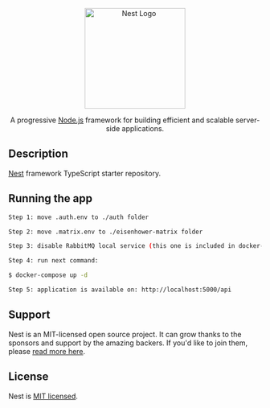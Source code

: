 <p align="center">
  <a href="http://nestjs.com/" target="blank"><img src="https://nestjs.com/img/logo-small.svg" width="200" alt="Nest Logo" /></a>
</p>

<p align="center">A progressive <a href="http://nodejs.org" target="_blank">Node.js</a> framework for building efficient and scalable server-side applications.</p>
<p align="center">

## Description

[Nest](https://github.com/nestjs/nest) framework TypeScript starter repository.

## Running the app

```bash
Step 1: move .auth.env to ./auth folder

Step 2: move .matrix.env to ./eisenhower-matrix folder

Step 3: disable RabbitMQ local service (this one is included in docker-composer.yaml)

Step 4: run next command:

$ docker-compose up -d

Step 5: application is available on: http://localhost:5000/api
```

## Support

Nest is an MIT-licensed open source project. It can grow thanks to the sponsors and support by the amazing backers. If you'd like to join them, please [read more here](https://docs.nestjs.com/support).

## License

Nest is [MIT licensed](LICENSE).
